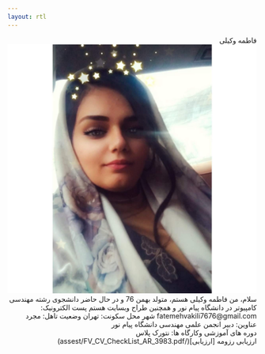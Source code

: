 ```yaml
---
layout: rtl
---
```

<div dir="rtl">
فاطمه وکیلی
<img src="pic.jpeg">
</div>
<div dir="rtl">
سلام، من فاطمه وکیلی هستم، متولد بهمن 76 و در حال حاضر دانشجوی رشته مهندسی کامپیوتر در دانشگاه پیام نور و  همچنین طراح وبسایت هستم
 پست الکترونیک: fatemehvakili7676@gmail.com 
 شهر محل سکونت: تهران
 وضعیت تاهل: مجرد
</div>
<div dir="rtl">
عناوین:
 دبیر انجمن علمی مهندسی دانشگاه پیام نور
</div>
<div dir="rtl">
دوره های آموزشی وکارگاه ها:
نتورک پلاس
</div>
<div dir="rtl">
ارزیابی رزومه
[ارزیابی](/assest/FV_CV_CheckList_AR_3983.pdf)
</div>
